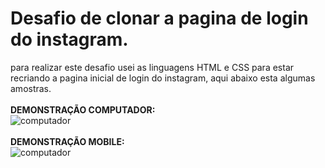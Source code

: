 # Desafio de clonar a pagina de login do instagram.

para realizar este desafio usei as linguagens HTML e CSS para estar recriando a pagina inicial de login do instagram, aqui abaixo esta algumas amostras.
<br><br>
**DEMONSTRAÇÃO COMPUTADOR:**
<br>
<img align = "center" alt= "computador" src= "https://i.imgur.com/JjvJpCC.png" />
<br><br>
**DEMONSTRAÇÃO MOBILE:**
<br>
<img align = "center" alt= "computador" src= "https://i.imgur.com/zAyFVDM.png" />
